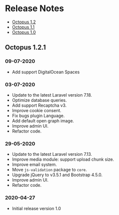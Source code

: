 # Release Notes

- [Octopus 1.2](#version_1_2)
- [Octopus 1.1](#version_1_1)
- [Octopus 1.0](#version_1_0)

## Octopus 1.2.1
### 09-07-2020

- Add support DigitalOcean Spaces

<a name="version_1_2"></a>
### 03-07-2020

- Update to the latest Laravel version 7.18.
- Optimize database queries.
- Add support Recaptcha v3.
- Improve cookie consent.
- Fix bugs plugin Language.
- Add default open graph image.
- Improve admin UI.
- Refactor code.

<a name="version_1_1"></a>
### 29-05-2020

- Update to the latest Laravel version 7.13.
- Improve media module: support upload chunk size.
- Improve email system.
- Move `js-validation` package to `core`.
- Upgrade jQuery to v3.5.1 and Bootstrap 4.5.0.
- Improve admin UI.
- Refactor code.

<a name="version_1_0"></a>
### 2020-04-27
- Initial release version 1.0
